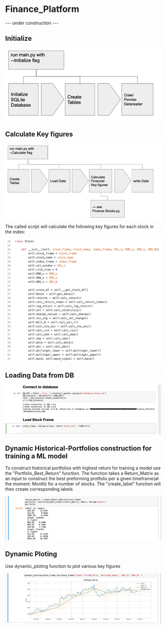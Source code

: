 # Finance_Platform
--- under construction ---

## Initialize

![Example_Init](Instructions/Initialize.jpg)

## Calculate Key figures

![Example_calc](Instructions/calculation.jpg)

The called script will calculate the following key figures for each stock in the index:

![Example_stocks](Instructions/stocks_attributes.png)


## Loading Data from DB

![Example_Connect](Instructions/Connect_Database.png)


## Dynamic Historical-Portfolios construction for training a ML model
To construct historical portfolios with highest return for training a model use the "Portfolio_Best_Return" function.
The function takes a Return_Matrix as an input to construct the best preforming protfolio per a given timeframe(at the moment: Month) for a number of stocks.
The "create_label" function will then create corresponding labels

![Example_portfolio](Instructions/Create_Portfolio.png)

## Dynamic Ploting

Use dynamic_ploting function to plot various key figures 

![Example_Connect](Instructions/Ploting_Financials.png)

